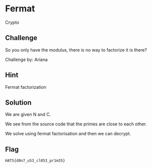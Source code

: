 # Fermat
Crypto

## Challenge 

So you only have the modulus, there is no way to factorize it is there?

Challenge by: Ariana

## Hint

Fermat factorization

## Solution

We are given N and C. 

We see from the source code that the primes are close to each other.

We solve using fermat factorisation and then we can decrypt.

## Flag

	HATS{d0n7_u53_cl053_pr1m35}
